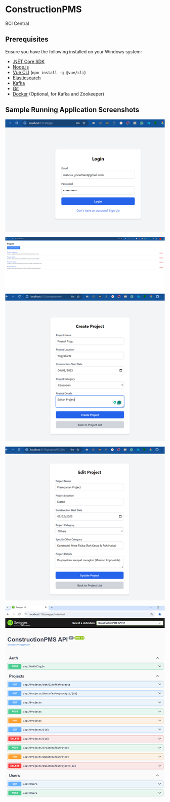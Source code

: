 # ConstructionPMS
BCI Central

## Prerequisites
Ensure you have the following installed on your Windows system:

- [.NET Core SDK](https://dotnet.microsoft.com/en-us/download)
- [Node.js](https://nodejs.org/)
- [Vue CLI](https://cli.vuejs.org/) (`npm install -g @vue/cli`)
- [Elasticsearch](https://www.elastic.co/downloads/elasticsearch)
- [Kafka](https://kafka.apache.org/downloads)
- [Git](https://git-scm.com/)
- [Docker](https://www.docker.com/) (Optional, for Kafka and Zookeeper)

## Sample Running Application Screenshots
![Alt text](login_sampleimage.png)

![Alt text](projectList_sampleImage.png)

![Alt text](projectcreate_sampleimage_.png)

![Alt text](projectupdate_sampleimage_.png)

![Alt text](swagger.png)